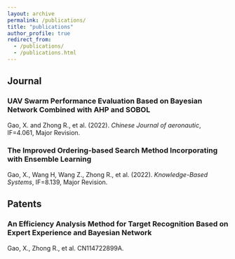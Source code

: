 ```yaml
---
layout: archive
permalink: /publications/
title: "publications"
author_profile: true
redirect_from: 
  - /publications/
  - /publications.html
---
```



## Journal
### UAV Swarm Performance Evaluation Based on Bayesian Network Combined with AHP and SOBOL
Gao, X. and Zhong R., et al. (2022). *Chinese Journal of aeronautic*, IF=4.061, Major Revision.

### The Improved Ordering-based Search Method Incorporating with Ensemble Learning
Gao, X., Wang H, Wang Z., Zhong R., et al. (2022). *Knowledge-Based Systems*, IF=8.139, Major Revision.

## Patents
### An Efficiency Analysis Method for Target Recognition Based on Expert Experience and Bayesian Network
Gao, X., Zhong R., et al. CN114722899A.



